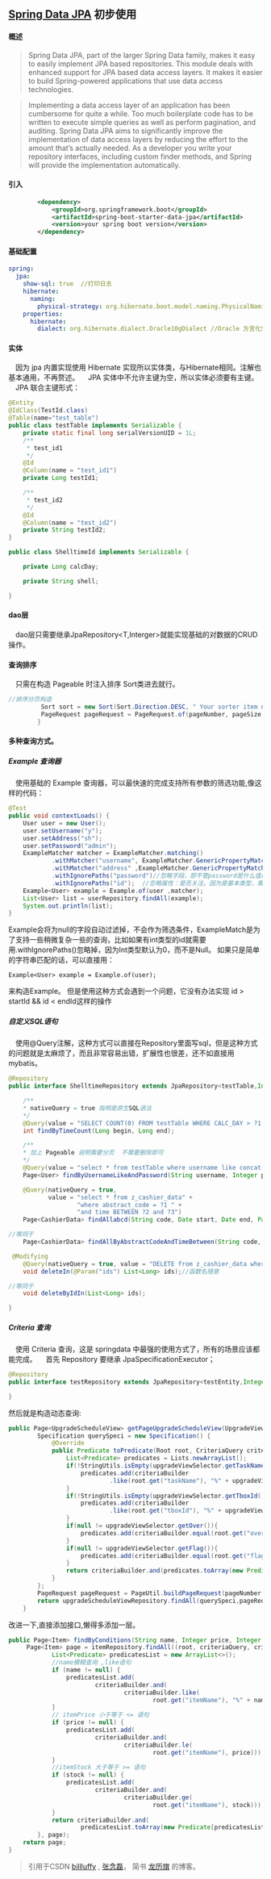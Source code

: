 ﻿## [Spring Data JPA](https://spring.io/projects/spring-data-jpa) 初步使用
#### 概述
>Spring Data JPA, part of the larger Spring Data family, makes it easy to easily implement JPA based repositories. This module deals with enhanced support for JPA based data access layers. It makes it easier to build Spring-powered applications that use data access technologies.

> Implementing a data access layer of an application has been cumbersome for quite a while. Too much boilerplate code has to be written to execute simple queries as well as perform pagination, and auditing. Spring Data JPA aims to significantly improve the implementation of data access layers by reducing the effort to the amount that’s actually needed. As a developer you write your repository interfaces, including custom finder methods, and Spring will provide the implementation automatically.

#### 引入
```xml
		<dependency>
			<groupId>org.springframework.boot</groupId>
			<artifactId>spring-boot-starter-data-jpa</artifactId>
			<version>your spring boot version</version>
		</dependency>
```
#### 基础配置
```yml
spring:
  jpa:
    show-sql: true  //打印日志
    hibernate:
      naming:
        physical-strategy: org.hibernate.boot.model.naming.PhysicalNamingStrategyStandardImpl //使用@Column 注解上的字段名
    properties:
      hibernate:
        dialect: org.hibernate.dialect.Oracle10gDialect //Oracle 方言化SQL。
```

#### 实体
&emsp;因为 jpa 内置实现使用 Hibernate 实现所以实体类，与Hibernate相同。注解也基本通用，不再赘述。
&emsp;JPA 实体中不允许主键为空，所以实体必须要有主键。
&emsp;JPA 联合主键形式：
```java
@Entity
@IdClass(TestId.class)
@Table(name="test_table")
public class testTable implements Serializable {
    private static final long serialVersionUID = 1L;
    /**
     * test_id1
     */
    @Id
    @Column(name = "test_id1")
    private Long testId1;

    /**
     * test_id2
     */
    @Id
    @Column(name = "test_id2")
    private String testId2;
}

public class ShelltimeId implements Serializable {

    private Long calcDay;

    private String shell;

}
```
#### dao层
&emsp;dao层只需要继承JpaRepository<T,Interger>就能实现基础的对数据的CRUD操作。

#### 查询排序
&emsp;只需在构造 Pageable 时注入排序 Sort类进去就行。
```java
//排序分页构造
         Sort sort = new Sort(Sort.Direction.DESC, " Your sorter item name");
         PageRequest pageRequest = PageRequest.of(pageNumber, pageSize, sort);
        }
```

#### 多种查询方式。
##### Example 查询器
&emsp;使用基础的 Example 查询器，可以最快速的完成支持所有参数的筛选功能,像这样的代码：
```java
@Test
public void contextLoads() {
    User user = new User();
    user.setUsername("y");
    user.setAddress("sh");
    user.setPassword("admin");
    ExampleMatcher matcher = ExampleMatcher.matching()
            .withMatcher("username", ExampleMatcher.GenericPropertyMatchers.startsWith())//模糊查询匹配开头，即{username}%
            .withMatcher("address" ,ExampleMatcher.GenericPropertyMatchers.contains())//全部模糊查询，即%{address}%
            .withIgnorePaths("password")//忽略字段，即不管password是什么值都不加入查询条件
            .withIgnorePaths("id");  //忽略属性：是否关注。因为是基本类型，需要忽略掉
    Example<User> example = Example.of(user ,matcher);
    List<User> list = userRepository.findAll(example);
    System.out.println(list);
}
```
Example会将为null的字段自动过滤掉，不会作为筛选条件，ExampleMatch是为了支持一些稍微复杂一些的查询，比如如果有int类型的id就需要用.withIgnorePaths()忽略掉，因为Int类型默认为0，而不是Null。
如果只是简单的字符串匹配的话，可以直接用：

	Example<User> example = Example.of(user);

来构造Example。
但是使用这种方式会遇到一个问题，它没有办法实现 id > startId && id < endId这样的操作

##### 自定义SQL语句
&emsp;使用@Query注解，这种方式可以直接在Repository里面写sql，但是这种方式的问题就是太麻烦了，而且非常容易出错，扩展性也很差，还不如直接用mybatis。
```java
@Repository
public interface ShelltimeRepository extends JpaRepository<testTable,Integer>, JpaSpecificationExecutor {

	/**
	* nativeQuery = true 指明是原生SQL语法
	*/
    @Query(value = "SELECT COUNT(0) FROM testTable WHERE CALC_DAY > ?1 AND CALC_DAY < ?2", nativeQuery = true)
    int findByTimeCount(Long begin, Long end);

	/**
	* 加上 Pageable 说明需要分页  不需要删除即可
	*/
	@Query(value = "select * from testTable where username like concat('%',?1,'%') and password = ?2")
    Page<User> findByUsernameLikeAndPassword(String username, Integer password, Pageable pageable);

	@Query(nativeQuery = true,
           value = "select * from z_cashier_data" +
                   "where abstract_code = ?1 " +
                   "and time BETWEEN ?2 and ?3")
    Page<CashierData> findAllabcd(String code, Date start, Date end, Pageable pageable);//函数名随意

//等同于
	Page<CashierData> findAllByAbstractCodeAndTimeBetween(String code, Date start, Date end, Pageable pageable);

 @Modifying
    @Query(nativeQuery = true, value = "DELETE from z_cashier_data where id in (:ids)")
    void deleteIn(@Param("ids") List<Long> ids);//函数名随意

//等同于
	void deleteByIdIn(List<Long> ids);

}
```

##### Criteria 查询
&emsp;使用 Criteria 查询，这是 springdata 中最强的使用方式了，所有的场景应该都能完成。
&emsp;首先 Repository 要继承 JpaSpecificationExecutor；
```java
@Repository
public interface testRepository extends JpaRepository<testEntity,Integer>, JpaSpecificationExecutor {

}
```
然后就是构造动态查询:
```java
public Page<UpgradeScheduleView> getPageUpgradeScheduleView(UpgradeViewSelector upgradeViewSelector, int pageNumber, int pageSize) {
        Specification querySpeci = new Specification() {
            @Override
            public Predicate toPredicate(Root root, CriteriaQuery criteriaQuery, CriteriaBuilder criteriaBuilder) {
                List<Predicate> predicates = Lists.newArrayList();
                if(!StringUtils.isEmpty(upgradeViewSelector.getTaskName())) {
                    predicates.add(criteriaBuilder
                            .like(root.get("taskName"), "%" + upgradeViewSelector.getTaskName() + "%"));
                }
                if(!StringUtils.isEmpty(upgradeViewSelector.getTboxId())){
                    predicates.add(criteriaBuilder
                            .like(root.get("tboxId"), "%" + upgradeViewSelector.getTboxId() + "%"));
                }
                if(null != upgradeViewSelector.getOver()){
                    predicates.add(criteriaBuilder.equal(root.get("over"), upgradeViewSelector.getOver()));
                }
                if(null != upgradeViewSelector.getFlag()){
                    predicates.add(criteriaBuilder.equal(root.get("flag"), upgradeViewSelector.getFlag()));
                }
                return criteriaBuilder.and(predicates.toArray(new Predicate[predicates.size()]));
            }
        };
        PageRequest pageRequest = PageUtil.buildPageRequest(pageNumber, pageSize);
        return upgradeScheduleViewRepository.findAll(querySpeci,pageRequest);
    }
```
改进一下,直接添加接口,懒得多添加一层。
```java
public Page<Item> findByConditions(String name, Integer price, Integer stock, Pageable page) {
     Page<Item> page = itemRepository.findAll((root, criteriaQuery, criteriaBuilder) -> {
            List<Predicate> predicatesList = new ArrayList<>();
            //name模糊查询 ,like语句
            if (name != null) {
                predicatesList.add(
                        criteriaBuilder.and(
                                criteriaBuilder.like(
                                        root.get("itemName"), "%" + name + "%")));
            }
            // itemPrice 小于等于 <= 语句
            if (price != null) {
                predicatesList.add(
                        criteriaBuilder.and(
                                criteriaBuilder.le(
                                        root.get("itemName"), price)));
            }
            //itemStock 大于等于 >= 语句
            if (stock != null) {
                predicatesList.add(
                        criteriaBuilder.and(
                                criteriaBuilder.ge(
                                        root.get("itemName"), stock)));
            }
            return criteriaBuilder.and(
                    predicatesList.toArray(new Predicate[predicatesList.size()]));
        }, page);
    return page;
}
```

> 引用于CSDN [billluffy](https://blog.csdn.net/billluffy/article/details/83147538) , [张念磊](https://blog.csdn.net/Mr_Zhang____/article/details/83963573)， 简书 [龙历旗](https://www.jianshu.com/p/0939cec7e207) 的博客。